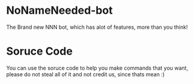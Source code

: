 # NoNameNeeded-bot
The Brand new NNN bot, which has alot of features, more than you think!


# Soruce Code
You can use the soruce code to help you make commands that you want, please do not steal all of it and not credit us, since thats mean :)
